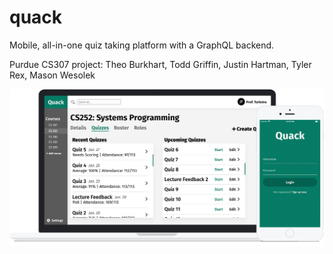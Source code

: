 # quack

Mobile, all-in-one quiz taking platform with a GraphQL backend.

Purdue CS307 project: Theo Burkhart, Todd Griffin, Justin Hartman, Tyler Rex, Mason Wesolek

![cover photo](cover-photo.png)
